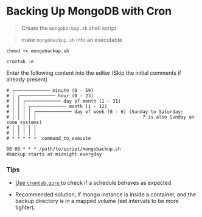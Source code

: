 # Backing Up MongoDB with Cron

> Create the `mongobackup.sh` shell script

> make `mongobackup.sh` into an executable

```shell
chmod +x mongobackup.sh
```

```
crontab -e
```

Enter the following content into the editor (Skip the initial comments if already present)
```cron
# ┌───────────── minute (0 - 59)
# │ ┌───────────── hour (0 - 23)
# │ │ ┌───────────── day of month (1 - 31)
# │ │ │ ┌───────────── month (1 - 12)
# │ │ │ │ ┌───────────── day of week (0 - 6) (Sunday to Saturday;
# │ │ │ │ │                                       7 is also Sunday on some systems)
# │ │ │ │ │
# │ │ │ │ │
# * * * * *  command_to_execute

00 00 * * * /path/to/script/mongobackup.sh
#backup starts at midnight everyday
```

### Tips

- [Use `crontab.guru` ](https://crontab.guru/) to check if a schedule behaves as expected

- Recommended solution, if mongo instance is inside a container, and the backup directory is in a mapped volume (set intervals to be more tighter).